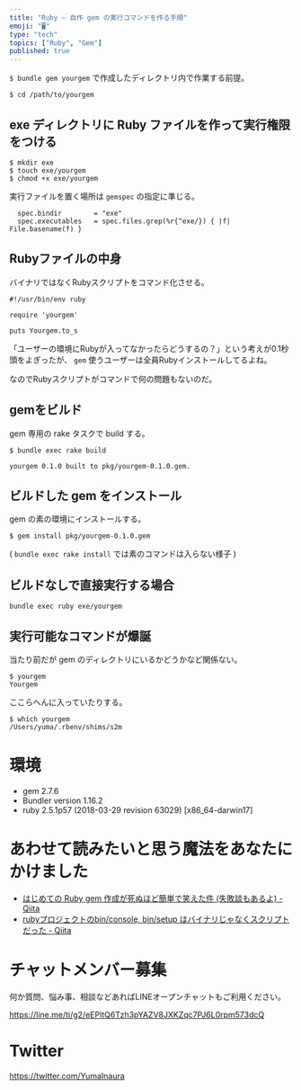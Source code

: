 ```yaml
---
title: "Ruby — 自作 gem の実行コマンドを作る手順"
emoji: "🖥"
type: "tech"
topics: ["Ruby", "Gem"]
published: true
---
```


`$ bundle gem yourgem` で作成したディレクトリ内で作業する前提。

```
$ cd /path/to/yourgem
```

## exe ディレクトリに Ruby ファイルを作って実行権限をつける

```
$ mkdir exe
$ touch exe/yourgem
$ chmod +x exe/yourgem
```

実行ファイルを置く場所は `gemspec` の指定に準じる。

```
  spec.bindir        = "exe"
  spec.executables   = spec.files.grep(%r{^exe/}) { |f| File.basename(f) }
```

## Rubyファイルの中身

バイナリではなくRubyスクリプトをコマンド化させる。

```ruby:/path/to/yourgem/exe/yourgem
#!/usr/bin/env ruby

require 'yourgem'

puts Yourgem.to_s
```

「ユーザーの環境にRubyが入ってなかったらどうするの？」という考えが0.1秒頭をよぎったが、
`gem` 使うユーザーは全員Rubyインストールしてるよね。

なのでRubyスクリプトがコマンドで何の問題もないのだ。

## gemをビルド

gem 専用の rake タスクで build する。

```
$ bundle exec rake build

yourgem 0.1.0 built to pkg/yourgem-0.1.0.gem.
```

## ビルドした gem をインストール

gem の素の環境にインストールする。

```
$ gem install pkg/yourgem-0.1.0.gem
```

( `bundle exec rake install` では素のコマンドは入らない様子 )

## ビルドなしで直接実行する場合

```
bundle exec ruby exe/yourgem
```


## 実行可能なコマンドが爆誕

当たり前だが gem のディレクトリにいるかどうかなど関係ない。

```
$ yourgem
Yourgem
```

ここらへんに入っていたりする。

```
$ which yourgem
/Users/yuma/.rbenv/shims/s2m
```

# 環境

- gem 2.7.6
- Bundler version 1.16.2
- ruby 2.5.1p57 (2018-03-29 revision 63029) [x86_64-darwin17]

# あわせて読みたいと思う魔法をあなたにかけました

- [はじめての Ruby gem 作成が死ぬほど簡単で笑えた件 (失敗談もあるよ) - Qiita](https://qiita.com/YumaInaura/items/90a3d02342486a62da43)
- [rubyプロジェクトのbin/console, bin/setup はバイナリじゃなくスクリプトだった - Qiita](https://qiita.com/hiraokashi/items/645daf877a43fc3b4592)








<!-- Update From Qiita API -->

# チャットメンバー募集


何か質問、悩み事、相談などあればLINEオープンチャットもご利用ください。

https://line.me/ti/g2/eEPltQ6Tzh3pYAZV8JXKZqc7PJ6L0rpm573dcQ





# Twitter


https://twitter.com/YumaInaura


<!-- Update From Qiita API -->


